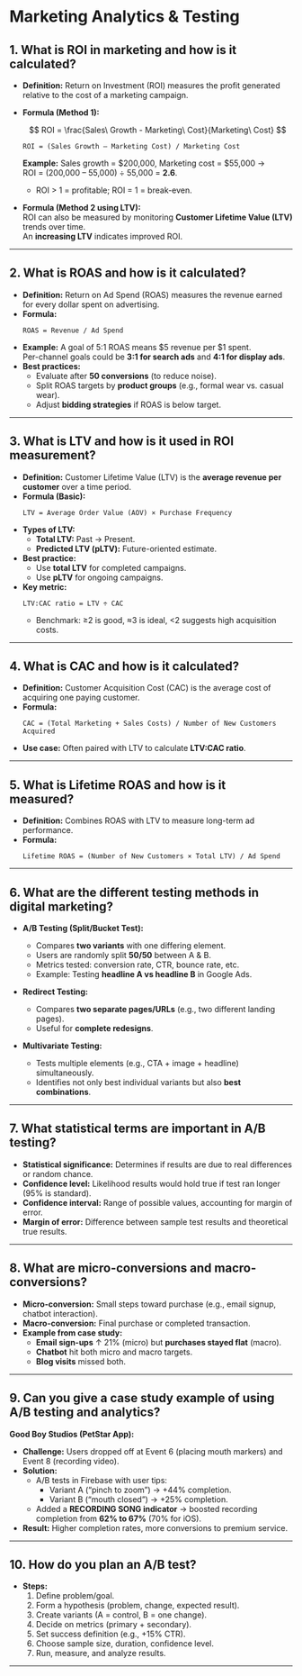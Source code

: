 # Marketing Analytics & Testing 

## 1. What is ROI in marketing and how is it calculated?
- **Definition:** Return on Investment (ROI) measures the profit generated relative to the cost of a marketing campaign.  
- **Formula (Method 1):**

  $$ ROI = \frac{Sales\ Growth - Marketing\ Cost}{Marketing\ Cost} $$
  ```
  ROI = (Sales Growth – Marketing Cost) / Marketing Cost
  ```  
  **Example:** Sales growth = $200,000, Marketing cost = $55,000 →  
  ROI = (200,000 – 55,000) ÷ 55,000 = **2.6**.  
  - ROI > 1 = profitable; ROI = 1 = break-even.  
- **Formula (Method 2 using LTV):**  
  ROI can also be measured by monitoring **Customer Lifetime Value (LTV)** trends over time.  
  An **increasing LTV** indicates improved ROI.  

---

## 2. What is ROAS and how is it calculated?
- **Definition:** Return on Ad Spend (ROAS) measures the revenue earned for every dollar spent on advertising.  
- **Formula:**  
  ```
  ROAS = Revenue / Ad Spend
  ```  
- **Example:** A goal of 5:1 ROAS means $5 revenue per $1 spent.  
  Per-channel goals could be **3:1 for search ads** and **4:1 for display ads**.  
- **Best practices:**  
  - Evaluate after **50 conversions** (to reduce noise).  
  - Split ROAS targets by **product groups** (e.g., formal wear vs. casual wear).  
  - Adjust **bidding strategies** if ROAS is below target.  

---

## 3. What is LTV and how is it used in ROI measurement?
- **Definition:** Customer Lifetime Value (LTV) is the **average revenue per customer** over a time period.  
- **Formula (Basic):**  
  ```
  LTV = Average Order Value (AOV) × Purchase Frequency
  ```  
- **Types of LTV:**  
  - **Total LTV:** Past → Present.  
  - **Predicted LTV (pLTV):** Future-oriented estimate.  
- **Best practice:**  
  - Use **total LTV** for completed campaigns.  
  - Use **pLTV** for ongoing campaigns.  
- **Key metric:**  
  ```
  LTV:CAC ratio = LTV ÷ CAC
  ```  
  - Benchmark: ≥2 is good, ≈3 is ideal, <2 suggests high acquisition costs.  

---

## 4. What is CAC and how is it calculated?
- **Definition:** Customer Acquisition Cost (CAC) is the average cost of acquiring one paying customer.  
- **Formula:**
  ```
  CAC = (Total Marketing + Sales Costs) / Number of New Customers Acquired
  ```  
- **Use case:** Often paired with LTV to calculate **LTV:CAC ratio**.  

---

## 5. What is Lifetime ROAS and how is it measured?
- **Definition:** Combines ROAS with LTV to measure long-term ad performance.  
- **Formula:**  
  ```
  Lifetime ROAS = (Number of New Customers × Total LTV) / Ad Spend
  ```  

---

## 6. What are the different testing methods in digital marketing?
- **A/B Testing (Split/Bucket Test):**  
  - Compares **two variants** with one differing element.  
  - Users are randomly split **50/50** between A & B.  
  - Metrics tested: conversion rate, CTR, bounce rate, etc.  
  - Example: Testing **headline A vs headline B** in Google Ads.  

- **Redirect Testing:**  
  - Compares **two separate pages/URLs** (e.g., two different landing pages).  
  - Useful for **complete redesigns**.  

- **Multivariate Testing:**  
  - Tests multiple elements (e.g., CTA + image + headline) simultaneously.  
  - Identifies not only best individual variants but also **best combinations**.  

---

## 7. What statistical terms are important in A/B testing?
- **Statistical significance:** Determines if results are due to real differences or random chance.  
- **Confidence level:** Likelihood results would hold true if test ran longer (95% is standard).  
- **Confidence interval:** Range of possible values, accounting for margin of error.  
- **Margin of error:** Difference between sample test results and theoretical true results.  

---

## 8. What are micro-conversions and macro-conversions?
- **Micro-conversion:** Small steps toward purchase (e.g., email signup, chatbot interaction).  
- **Macro-conversion:** Final purchase or completed transaction.  
- **Example from case study:**  
  - **Email sign-ups** ↑ 21% (micro) but **purchases stayed flat** (macro).  
  - **Chatbot** hit both micro and macro targets.  
  - **Blog visits** missed both.  

---

## 9. Can you give a case study example of using A/B testing and analytics?
**Good Boy Studios (PetStar App):**  
- **Challenge:** Users dropped off at Event 6 (placing mouth markers) and Event 8 (recording video).  
- **Solution:**  
  - A/B tests in Firebase with user tips:  
    - Variant A (“pinch to zoom”) → +44% completion.  
    - Variant B (“mouth closed”) → +25% completion.  
  - Added a **RECORDING SONG indicator** → boosted recording completion from **62% to 67%** (70% for iOS).  
- **Result:** Higher completion rates, more conversions to premium service.  

---

## 10. How do you plan an A/B test?
- **Steps:**  
  1. Define problem/goal.  
  2. Form a hypothesis (problem, change, expected result).  
  3. Create variants (A = control, B = one change).  
  4. Decide on metrics (primary + secondary).  
  5. Set success definition (e.g., +15% CTR).  
  6. Choose sample size, duration, confidence level.  
  7. Run, measure, and analyze results.  

---
